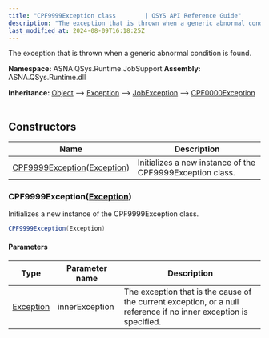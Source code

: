 ```yaml
---
title: "CPF9999Exception class        | QSYS API Reference Guide"
description: "The exception that is thrown when a generic abnormal condition is found. "
last_modified_at: 2024-08-09T16:18:25Z
---
```


The exception that is thrown when a generic abnormal condition is found.

**Namespace:** ASNA.QSys.Runtime.JobSupport
**Assembly:** ASNA.QSys.Runtime.dll

**Inheritance:** [Object](https://docs.microsoft.com/en-us/dotnet/api/system.object) --> [Exception](https://docs.microsoft.com/en-us/dotnet/api/system.exception) --> [JobException](/reference/runtime/qsys-runtime-job-support/job-exception.html) --> [CPF0000Exception](/reference/runtime/qsys-runtime-job-support/cpf-exceptions/cpf0000-exception.html)
<br>
<br>

## Constructors

| Name | Description |
| --- | --- |
| [CPF9999Exception](#cpf9999exceptionexception)([Exception](https://docs.microsoft.com/en-us/dotnet/api/system.exception)) | Initializes a new instance of the CPF9999Exception class.

### CPF9999Exception([Exception](https://docs.microsoft.com/en-us/dotnet/api/system.exception))

Initializes a new instance of the CPF9999Exception class.

```cs
CPF9999Exception(Exception)
```

#### Parameters

| Type | Parameter name | Description
| --- | --- | ---
| [Exception](https://docs.microsoft.com/en-us/dotnet/api/system.exception) | innerException | The exception that is the cause of the current exception, or a null reference if no inner exception is specified.
